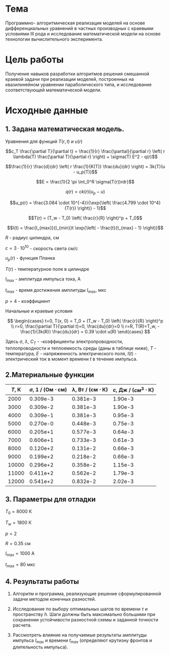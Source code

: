 # Тема

Программно- алгоритмическая реализация моделей на основе дифференциальных
уравнений в частных производных с краевыми условиями III рода и исследование математической модели на основе технологии вычислительного эксперимента.

# Цель работы

Получение навыков разработки алгоритмов решения смешанной краевой
задачи при реализации моделей, построенных на квазилинейном уравнении параболического типа, и исследование соответствующей математической модели.

# Исходные данные

## 1. Задана математическая модель.

Уравнения для функций $T(r, t)$ и $u(r)$

$$c_T \frac{\partial T}{\partial t} = \frac{1}{r} \frac{\partial}{\partial r} \left( r \lambda(T) \frac{\partial T}{\partial r} \right) + \sigma(T) E^2 - q(r)$$

$$\frac{1}{r} \frac{d}{dr} \left( r \frac{1}{K(T)} \frac{du}{dr} \right) = 3k(T)(u - u_p(T))$$

$$E = \frac{1}{2 \pi \int_0^R \sigma(T(r))rdr}$$

$$q(r) = ck(r)(u_p - u)$$

$$u_p(r) = \frac{3.084 \cdot 10^{-4}}{\exp{\left( \frac{4.799 \cdot 10^4}{T(r)} \right)} - 1}$$

$$T(r) = (T_w - T_0) \left( \frac{r}{R} \right)^p + T_0$$

$$I(t) = \frac{I_{max}}{I_{min}}t \exp{\left( - \frac{t}{t_{max} - 1} \right)}$$

$R$ - радиус цилиндра, см

$c = 3 \cdot 10^{10}$ - скорость света см/с

$u_p(r)$ - функция Планка

$T(r)$ - температурное поле в цилиндре

$I_{max}$ - амплитуда импульса тока, A

$t_{max}$ - время достижения амплитуды $I_{max}$, мкс

$p = 4$ - коэффициент

Начальные и краевые условия

$$
\begin{cases}
    t=0, T(x, 0) = T_0 + (T_w - T_0) \left( \frac{r}{R} \right)^p \\
    r=0, \frac{\partial T}{\partial t}=0, \frac{du}{dr}=0 \\
    r=R, T(R)=T_w, -\frac{1}{3k(R)} \frac{du}{dr} = 0.39 \cdot u(R)
\end{cases}
$$

Здесь $\sigma$, $\lambda$, $C_T$ - -коэффициенты электропроводности, теплопроводности и теплоемкость среды (даны в таблице ниже), $T$ - температура, $E$ - напряженность электрического поля, $I(t)$ - электрический ток в момент времени $t$ в течение импульса.

## 2.Материальные функции

| $T$, К | $\sigma$, 1 / (Ом $\cdot$ см) | $\lambda$, Вт / (см $\cdot$ К) | $c$, Дж / ($см^3$ $\cdot$ К) |
| ------ | ----------------------------- | ------------------------------ | ---------------------------- |
| 2000   | 0.309e-3                      | 0.381e-3                       | 1.90e-3                      |
| 3000   | 0.309e-2                      | 0.381e-3                       | 1.90e-3                      |
| 4000   | 0.309e-1                      | 0.381e-3                       | 0.95e-3                      |
| 5000   | 0.270e-0                      | 0.448e-3                       | 0.75e-3                      |
| 6000   | 0.205e+1                      | 0.577e-3                       | 0.64e-3                      |
| 7000   | 0.606e+1                      | 0.733e-3                       | 0.61e-3                      |
| 8000   | 0.120e+2                      | 0.131e-2                       | 0.66e-3                      |
| 9000   | 0.199e+2                      | 0.218e-2                       | 0.66e-3                      |
| 10000  | 0.296e+2                      | 0.358e-2                       | 1.15e-3                      |
| 11000  | 0.411e+2                      | 0.562e-2                       | 1.79e-3                      |
| 12000  | 0.541e+2                      | 0.832e-2                       | 2.02e-3                      |

## 3. Параметры для отладки

$T_0 = 8000$ К

$T_w = 1800$ К

$p = 2$

$R = 0.35$ см

$I_{max} = 1000$ А

$t_{max} = 80$ мкс

## 4. Результаты работы

1. Алгоритм и программа, реализующие решение сформулированной задачи методом конечных разностей.

2. Исследование по выбору оптимальных шагов по времени $\tau$ и пространству $h$. Шаги должны быть максимально большими при сохранении устойчивости разностной схемы и заданной точности расчета.

3. Рассмотреть влияние на получаемые результаты амплитуды импульса $I_{max}$ и времени $t_{max}$ (определяют крутизну фронтов и длительность импульса).
